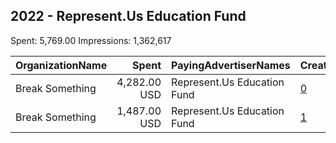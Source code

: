 ## 2022 - Represent.Us Education Fund 
Spent: 5,769.00
Impressions: 1,362,617

|OrganizationName|Spent|PayingAdvertiserNames|CreativeUrls|Impressions|Genders|AgeBrackets|CountryCodes|BillingAddresses|CandidateBallotInformation|
|:---|---:|:---|:---|---:|:---|:---|:---|:---|:---|
|Break Something|4,282.00 USD|Represent.Us Education Fund|[0](https://www.snap.com/political-ads/asset/32d8e6ea089b5952903e06e3885a7415f32ffe12be746cbb8749214adeaa3275?mediaType=mp4)|1,251,289||18+|united states|"1768 Columbia Road NW #3,Washington,20009,US"|Measure 26-228 Portland OR|
|Break Something|1,487.00 USD|Represent.Us Education Fund|[1](https://www.snap.com/political-ads/asset/a0a6e50d14772d9a72ba907425875126ab4d261a02c13f4699f07ba234307e92?mediaType=mp4)|111,328||18+|united states|"1768 Columbia Road NW #3,Washington,20009,US"|Measure 26-228 Portland OR|
